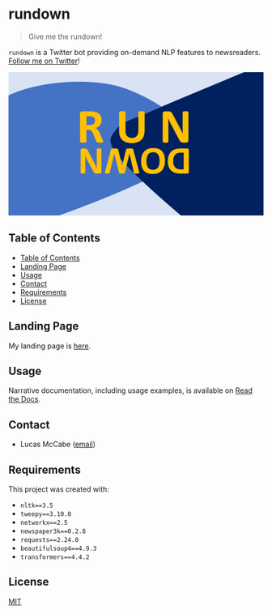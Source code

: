 # rundown

> Give me the rundown!

`rundown` is a Twitter bot providing on-demand NLP features to newsreaders. [Follow me on Twitter](https://twitter.com/rundown_bot/with_replies)!

![box](img/logo_large.png)


## Table of Contents
* [Table of Contents](#table-of-contents)
* [Landing Page](#landing-page)
* [Usage](#usage)
* [Contact](#contact)
* [Requirements](#requirements)
* [License](#license)

## Landing Page
My landing page is [here](https://lucasmccabe.github.io/rundown/).

## Usage
Narrative documentation, including usage examples, is available on [Read the Docs](https://rundown.readthedocs.io/en/latest/).

## Contact
- Lucas McCabe ([email](mailto:lmccabe2@alumni.jh.edu))

## Requirements
This project was created with:
- `nltk==3.5`
- `tweepy==3.10.0`
- `networkx==2.5`
- `newspaper3k==0.2.8`
- `requests==2.24.0`
- `beautifulsoup4==4.9.3`
- `transformers==4.4.2`

## License
[MIT](https://choosealicense.com/licenses/mit/)
